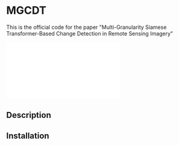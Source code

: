 # MGCDT

This is the official code for the paper "Multi-Granularity Siamese Transformer-Based Change Detection in Remote Sensing Imagery"

![](./pictures/network.pdf)  

## Description



## Installation

